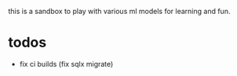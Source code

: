 this is a sandbox to play with various ml models for learning and fun.

# todos

- fix ci builds (fix sqlx migrate)